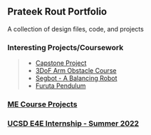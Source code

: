 ## Prateek Rout Portfolio

A collection of design files, code, and projects

### Interesting Projects/Coursework
> - [Capstone Project](Capstone%20Project%20(In%20Progress))
> - [3DoF Arm Obstacle Course](Robot%20Dynamics%20And%20Controls)
> - [Segbot - A Balancing Robot](Computer%20Control%20of%20Mechanical%20Systems)
> - [Furuta Pendulum](Digital%20Control%20Systems)

### [ME Course Projects](Mechanical%20Course%20Projects)

### [UCSD E4E Internship - Summer 2022](E4E)
